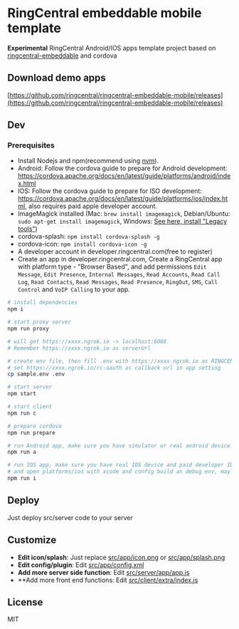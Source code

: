 # RingCentral embeddable mobile template

<!-- sep -->

**Experimental** RingCentral Android/IOS apps template project based on [ringcentral-embeddable](https://github.com/ringcentral/ringcentral-embeddable) and cordova

## Download demo apps

[https://github.com/ringcentral/ringcentral-embeddable-mobile/releases](https://github.com/ringcentral/ringcentral-embeddable-mobile/releases)

## Dev

### Prerequisites

- Install Nodejs and npm(recommend using [nvm](https://github.com/nvm-sh/nvm)).
- Android: Follow the cordova guide to prepare for Android development: https://cordova.apache.org/docs/en/latest/guide/platforms/android/index.html
- IOS: Follow the cordova guide to prepare for ISO development: https://cordova.apache.org/docs/en/latest/guide/platforms/ios/index.html, also requires paid apple developer account.
- ImageMagick installed (Mac: `brew install imagemagick`, Debian/Ubuntu: `sudo apt-get install imagemagick`, Windows: [See here, install "Legacy tools"](http://www.imagemagick.org/script/binary-releases.php#windows))
- cordova-splash: `npm install cordova-splash -g`
- cordova-icon: `npm install cordova-icon -g`
- A developer account in developer.ringcentral.com(free to register)
- Create an app in developer.ringcentral.com, Create a RingCentral app with platform type - "Browser Based", and add permissions `Edit Message`, `Edit Presence`, `Internal Messages`, `Read Accounts`, `Read Call Log`, `Read Contacts`, `Read Messages`, `Read Presence`, `RingOut`, `SMS`, `Call Control` and `VoIP Calling` to your app.

```bash
# install dependencies
npm i

# start proxy server
npm run proxy

# will get https://xxxx.ngrok.io -> localhost:6066
# Remember https://xxxx.ngrok.io as serverUrl

# create env file, then fill .env with https://xxxx.ngrok.io as RINGCENTRAL_APP_SERVER and RINGCENTRAL_CLIENT_ID and RINGCENTRAL_CLIENT_SECRET from your app credentials,
# set https://xxxx.ngrok.io/rc-oauth as callback url in app setting
cp sample.env .env

# start server
npm start

# start client
npm run c

# prepare cordova
npm run prepare

# run Android app, make sure you have simulator or real android device ready
npm run a

# run IOS app, make sure you have real IOS device and paid developer ID ready,
# and open platforms/ios with xcode and config build an debug env, may need set workspace validate to yes
npm run i
```

## Deploy

Just deploy src/server code to your server

## Customize

- **Edit icon/splash**: Just replace [src/app/icon.png](src/app/icon.png) or [src/app/splash.png](src/app/splash.png)
- **Edit config/plugin**: Edit [src/app/config.xml](src/app/config.xml)
- **Add more server side function**: Edit [src/server/app/app.js](src/server/app/app.js)
- **Add more front end functions: Edit [src/client/extra/index.js](src/client/extra/index.js)

## License

MIT
